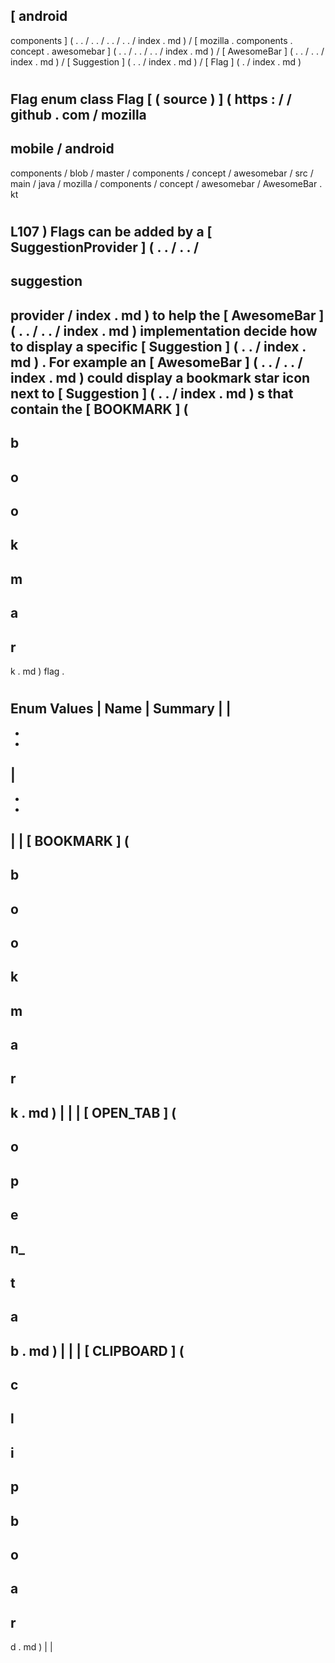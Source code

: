 [
android
-
components
]
(
.
.
/
.
.
/
.
.
/
.
.
/
index
.
md
)
/
[
mozilla
.
components
.
concept
.
awesomebar
]
(
.
.
/
.
.
/
.
.
/
index
.
md
)
/
[
AwesomeBar
]
(
.
.
/
.
.
/
index
.
md
)
/
[
Suggestion
]
(
.
.
/
index
.
md
)
/
[
Flag
]
(
.
/
index
.
md
)
#
Flag
enum
class
Flag
[
(
source
)
]
(
https
:
/
/
github
.
com
/
mozilla
-
mobile
/
android
-
components
/
blob
/
master
/
components
/
concept
/
awesomebar
/
src
/
main
/
java
/
mozilla
/
components
/
concept
/
awesomebar
/
AwesomeBar
.
kt
#
L107
)
Flags
can
be
added
by
a
[
SuggestionProvider
]
(
.
.
/
.
.
/
-
suggestion
-
provider
/
index
.
md
)
to
help
the
[
AwesomeBar
]
(
.
.
/
.
.
/
index
.
md
)
implementation
decide
how
to
display
a
specific
[
Suggestion
]
(
.
.
/
index
.
md
)
.
For
example
an
[
AwesomeBar
]
(
.
.
/
.
.
/
index
.
md
)
could
display
a
bookmark
star
icon
next
to
[
Suggestion
]
(
.
.
/
index
.
md
)
s
that
contain
the
[
BOOKMARK
]
(
-
b
-
o
-
o
-
k
-
m
-
a
-
r
-
k
.
md
)
flag
.
#
#
#
Enum
Values
|
Name
|
Summary
|
|
-
-
-
|
-
-
-
|
|
[
BOOKMARK
]
(
-
b
-
o
-
o
-
k
-
m
-
a
-
r
-
k
.
md
)
|
|
|
[
OPEN_TAB
]
(
-
o
-
p
-
e
-
n_
-
t
-
a
-
b
.
md
)
|
|
|
[
CLIPBOARD
]
(
-
c
-
l
-
i
-
p
-
b
-
o
-
a
-
r
-
d
.
md
)
|
|
